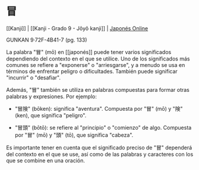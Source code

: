 # 冒

[[Kanji]] | [[Kanji - Grado 9 - Jôyô kanji]]  | [Japonés Online](http://japonesonline.com/kanjis/busqueda/?s=%E5%86%92&x=0&y=0)

GUNKAN 9·72F-4B41-7 (pg. 133)

La palabra "冒" (mō) en [[japonés]] puede tener varios significados dependiendo del contexto en el que se utilice. Uno de los significados más comunes se refiere a "exponerse" o "arriesgarse", y a menudo se usa en términos de enfrentar peligro o dificultades. También puede significar "incurrir" o "desafiar".

Además, "冒" también se utiliza en palabras compuestas para formar otras palabras y expresiones. Por ejemplo:

- "冒険" (bōken): significa "aventura". Compuesta por "冒" (mō) y "険" (ken), que significa "peligro".
    
- "冒頭" (bōtō): se refiere al "principio" o "comienzo" de algo. Compuesta por "冒" (mō) y "頭" (tō), que significa "cabeza".
    

Es importante tener en cuenta que el significado preciso de "冒" dependerá del contexto en el que se use, así como de las palabras y caracteres con los que se combine en una oración.